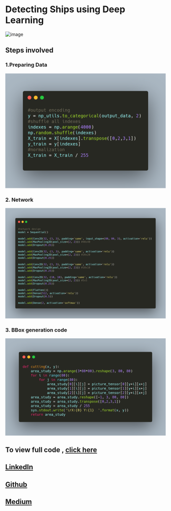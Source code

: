 # Detecting Ships using Deep Learning
![image](https://cdn-images-1.medium.com/max/1000/1*DcO07U2GAS_AkWQXCzXdQA.png)

## Steps involved
### 1.Preparing Data

![ship1](ship1.PNG)

### 2. Network

![ship2](ship2.PNG)

### 3. BBox generation code

![ship3](ship3.PNG)

## To view full code , [click here](https://nbviewer.jupyter.org/github/ucalyptus/Detecting-Ships/blob/master/detecting-ships.ipynb)

## [LinkedIn](https://linkedin.com/in/sayantan-das-95b50a125/)
## [Github](https://github.com/ucalyptus)
## [Medium](https://medium.com/@sayantandas30011998)

